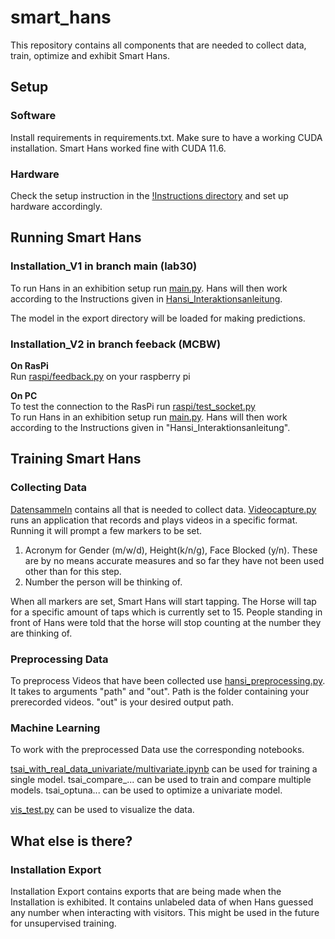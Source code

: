# smart_hans
This repository contains all components that are needed to collect data, train, optimize and exhibit Smart Hans. 


## Setup

### Software

Install requirements in requirements.txt. Make sure to have a working CUDA installation. Smart Hans worked fine with CUDA 11.6.

### Hardware

Check the setup instruction in the [!Instructions directory](!Instruction) and set up hardware accordingly.

## Running Smart Hans

### Installation_V1 in branch main (lab30)
To run Hans in an exhibition setup run [main.py](main.py). Hans will then work according to the Instructions given in [Hansi_Interaktionsanleitung](Hansi_Interaktionsanleitung.md).

The model in the export directory will be loaded for making predictions.

### Installation_V2 in branch feeback (MCBW)
**On RasPi** <br>
Run [raspi/feedback.py](https://github.com/a-ludwig/smart_hans/blob/feedback/raspi/feedback.py) on your raspberry pi

**On PC** <br>
To test the connection to the RasPi run [raspi/test_socket.py](https://github.com/a-ludwig/smart_hans/blob/feedback/test_socket.py) <br>
To run Hans in an exhibition setup run [main.py](main.py). Hans will then work according to the Instructions given in "Hansi_Interaktionsanleitung".

## Training Smart Hans

### Collecting Data

[Datensammeln](datensammeln) contains all that is needed to collect data. [Videocapture.py](datensammeln/videocapture.py) runs an application that records and plays videos in a specific format. Running it will prompt a few markers to be set.

1. Acronym for Gender (m/w/d), Height(k/n/g), Face Blocked (y/n). These are by no means accurate measures and so far they have not been used other than for this step.
2. Number the person will be thinking of.

When all markers are set, Smart Hans will start tapping. The Horse will tap for a specific amount of taps which is currently set to 15. People standing in front of Hans were told that the horse will stop counting at the number they are thinking of. 

### Preprocessing Data

To preprocess Videos that have  been collected use [hansi_preprocessing.py](Machine_learning/hansi_preprocessing.py). It takes to arguments "path" and "out". Path is the folder containing your prerecorded videos. "out" is your desired output path. 

### Machine Learning

To work with the preprocessed Data use the corresponding notebooks.

[tsai_with_real_data_univariate/multivariate.ipynb](Machine_learning/tsai_optuna_optimize_with_real_data_univariate.ipynb) can be used for training a single model.
tsai_compare_... can be used to train and compare multiple models.
tsai_optuna... can be used to optimize a univariate model.

[vis_test.py](Machine_learning/vis_test.py) can be used to visualize the data.

## What else is there?

### Installation Export

Installation Export contains exports that are being made when the Installation is exhibited. It contains unlabeled data of when Hans guessed any number when interacting with visitors. This might be used in the future for unsupervised training.




